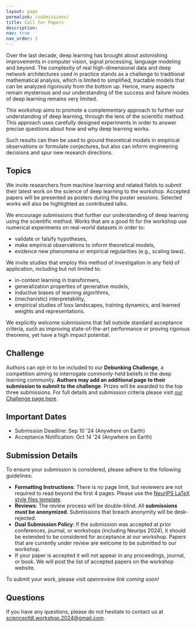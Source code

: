 ```yaml
---
layout: page
permalink: /submissions/
title: Call for Papers
description:
nav: true
nav_order: 3
---
```


Over the last decade, deep learning has brought about astonishing improvements in computer vision, signal processing, language modeling and beyond.
The complexity of real high-dimensional data and deep network architectures used in practice stands as a challenge to traditional mathematical analysis, which is limited to simplified, tractable models that can be analyzed rigorously from the bottom up.
Hence, many aspects remain mysterious and our understanding of the success and failure modes of deep learning remains very limited.

This workshop aims to promote a complementary approach to further our understanding of deep learning, through the lens of the scientific method. This approach uses carefully designed experiments in order to answer precise questions about how and why deep learning works.
<!-- For instance, it can be used to validate or falsify hypotheses, challenge common assumptions, evidence surprising phenomena, or reveal empirical regularities. -->
Such results can then be used to ground theoretical models in empirical observations or formulate conjectures, but also can inform engineering decisions and spur new research directions.

## Topics

We invite researchers from machine learning and related fields to submit their latest work on the science of deep learning to the workshop. Accepted papers will be presented as posters during the poster sessions. Selected works will also be highlighted as contributed talks.

We encourage submissions that further our understanding of deep learning using the scientific method. Works that are a good fit for the workshop use numerical experiments on real-world datasets in order to:
* validate or falsify hypotheses,
* make empirical observations to inform theoretical models,
* evidence new phenomena or empirical regularities (e.g., scaling laws).

We invite studies that employ this method of investigation in any field of application, including but not limited to:
* in-context learning in transformers,
* generalization properties of generative models,
* inductive biases of learning algorithms,
* (mechanistic) interpretability,
* empirical studies of loss landscapes, training dynamics, and learned weights and representations.

We explicitly welcome submissions that fall outside standard acceptance criteria, such as improving state-of-the-art performance or proving rigorous theorems, yet have a high impact potential.

## Challenge

Authors can opt-in to be included to our **Debunking Challenge**, a competition aiming to interrogate commonly-held beliefs in the deep learning community. **Authors may add an additional page to their submission to submit to the challenge**. Prizes will be awarded to the top three submissions. For full details and submission criteria please visit [our Challenge page here](/challenge/).

## Important Dates

*   Submission Deadline: Sep 10 '24 (Anywhere on Earth)
*   Acceptance Notification: Oct 14 '24 (Anywhere on Earth)
<!-- *   Camera-Ready Deadline for Accepted Submissions: `TBD` -->

## Submission Details

To ensure your submission is considered, please adhere to the following guidelines:

* **Formatting Instructions**: There is no page limit, but reviewers are not required to read beyond the first 4 pages. Please use the [NeurIPS LaTeX style files template](https://media.neurips.cc/Conferences/NeurIPS2024/Styles.zip).
*   **Reviews**: The review process will be double-blind. All **submissions must be anonymized**. Submissions that breach anonymity will be desk-rejected.
*   **Dual Submission Policy**: If the submission was accepted at prior conferences, journal, or workshops (including Neurips 2024), it should be extended to be considered for acceptance at our workshop. Papers that are currently under review are welcome to be submitted to our workshop.
*   If your paper is accepted it will not appear in any proceedings, journal, or book. We will post the list of accepted papers on the workshop website.

To submit your work, please visit _openreview link coming soon!_


## Questions

If you have any questions, please do not hesitate to contact us at [scienceofdl.workshop.2024@gmail.com](mailto:scienceofdl.workshop.2024@gmail.com).